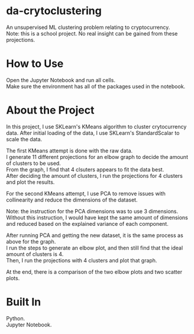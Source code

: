 # da-crytoclustering
An unsupervised ML clustering problem relating to cryptocurrency.  
Note: this is a school project. No real insight can be gained from these projections.  

# How to Use

Open the Jupyter Notebook and run all cells.  
Make sure the environment has all of the packages used in the notebook.  

# About the Project

In this project, I use SKLearn's KMeans algorithm to cluster crytocurrency data.
After initial loading of the data, I use SKLearn's StandardScalar to scale the data.

The first KMeans attempt is done with the raw data.  
I generate 11 different projections for an elbow graph to decide the amount of clusters to be used.  
From the graph, I find that 4 clsuters appears to fit the data best.  
After deciding the amount of clusters, I run the projections for 4 clusters and plot the results.  

For the second KMeans attempt, I use PCA to remove issues with collinearity and reduce the dimensions of the dataset.  

Note: the instruction for the PCA dimensions was to use 3 dimensions.  
Without this instruction, I would have kept the same amount of dimensions and reduced based on the explained variance of each component.  

After running PCA and getting the new dataset, it is the same process as above for the graph.  
I run the steps to generate an elbow plot, and then still find that the ideal amount of clusters is 4.  
Then, I run the projections with 4 clusters and plot that graph.  

At the end, there is a comparison of the two elbow plots and two scatter plots.

# Built In

Python.  
Jupyter Notebook.  
